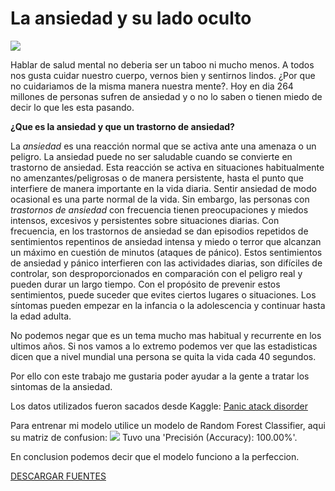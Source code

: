 # La ansiedad y su lado oculto

<image src="/src/app/imagenes/ansiedad.jpeg">

Hablar de salud mental no deberia ser un taboo ni mucho menos. A todos nos gusta cuidar nuestro cuerpo, vernos bien y sentirnos lindos. ¿Por que no cuidariamos de la misma manera nuestra mente?.
Hoy en dia 264 millones de personas sufren de ansiedad y o no lo saben o tienen miedo de decir lo que les esta pasando.

**¿Que es la ansiedad y que un trastorno de ansiedad?**

La *ansiedad* es una reacción normal que se activa ante una amenaza o un peligro. La ansiedad puede no ser saludable cuando se convierte en trastorno de ansiedad. Esta reacción se activa en situaciones habitualmente no amenzantes/peligrosas o de manera persistente, hasta el punto que interfiere de manera importante en la vida diaria. 
Sentir ansiedad de modo ocasional es una parte normal de la vida. Sin embargo, las personas con *trastornos de ansiedad* con frecuencia tienen preocupaciones y miedos intensos, excesivos y persistentes sobre situaciones diarias. Con frecuencia, en los trastornos de ansiedad se dan episodios repetidos de sentimientos repentinos de ansiedad intensa y miedo o terror que alcanzan un máximo en cuestión de minutos (ataques de pánico).
Estos sentimientos de ansiedad y pánico interfieren con las actividades diarias, son difíciles de controlar, son desproporcionados en comparación con el peligro real y pueden durar un largo tiempo. Con el propósito de prevenir estos sentimientos, puede suceder que evites ciertos lugares o situaciones. Los síntomas pueden empezar en la infancia o la adolescencia y continuar hasta la edad adulta.

No podemos negar que es un tema mucho mas habitual y recurrente en los ultimos años. Si nos vamos a lo extremo podemos ver que las estadisticas dicen que a nivel mundial una persona se quita la vida cada 40 segundos. 

Por ello con este trabajo me gustaria poder ayudar a la gente a tratar los sintomas de la ansiedad.

Los datos utilizados fueron sacados desde Kaggle: [Panic atack disorder](https://www.kaggle.com/datasets/muhammadshahidazeem/panic-disorder-detection-dataset)

Para entrenar mi modelo utilice un modelo de Random Forest Classifier, aqui su matriz de confusion:
<image src="/src/app/imagenes/mdc.jpg">
Tuvo una 'Precisión (Accuracy): 100.00%'.

En conclusion podemos decir que el modelo funciono a la perfeccion.

[DESCARGAR FUENTES]("src/utils/fuentes.txt")
